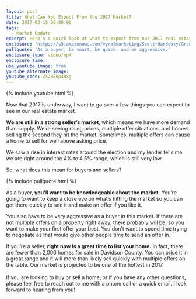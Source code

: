 ```yaml
---
layout: post
title: What Can You Expect From the 2017 Market?
date: 2017-03-15 06:00:00
tags:
  - Market Update
excerpt: Here’s a quick look at what to expect from our 2017 real estate market.
enclosure: 'https://s3.amazonaws.com/vyralmarketing/Scott+Hardesty/Greater+Nashville+Real+Estate-+2017+Nashville+Market+Predictions.mp4'
pullquote: 'As a buyer, be smart, be quick, and be aggressive.'
enclosure_type: video/mp4
enclosure_time:
use_youtube_image: true
youtube_alternate_image:
youtube_code: ZS2B5up4Bxg
---
```



{% include youtube.html %}

Now that 2017 is underway, I want to go over a few things you can expect to see in our real estate market.

**We are still in a strong seller’s market**, which means we have more demand than supply. We’re seeing rising prices, multiple offer situations, and homes selling the second they hit the market. Sometimes, multiple offers can cause a home to sell for well above asking price.

We saw a rise in interest rates around the election and my lender tells me we are right around the 4% to 4.5% range, which is still very low.

So, what does this mean for buyers and sellers?

{% include pullquote.html %}

As a buyer, **you’ll want to be knowledgeable about the market.** You’re going to want to keep a close eye on what’s hitting the market so you can get there quickly to see it and make an offer if you like it.

You also have to be very aggressive as a buyer in this market. If there are not multiple offers on a property right away, there probably will be, so you want to make your first offer your best. You don’t want to spend time trying to negotiate as that would give other people time to send an offer in.

If you’re a seller, **right now is a great time to list your home.** In fact, there are fewer than 2,000 homes for sale in Davidson County. You can price it in a great range and it will more than likely sell quickly with multiple offers on the table. Our market is projected to be one of the hottest in 2017.
<br>
<br>If you are looking to buy or sell a home, or if you have any other questions, please feel free to reach out to me with a phone call or a quick email. I look forward to hearing from you!